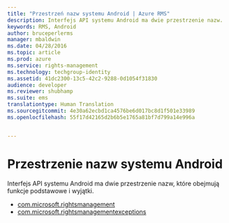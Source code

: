 ```yaml
---
title: "Przestrzeń nazw systemu Android | Azure RMS"
description: Interfejs API systemu Android ma dwie przestrzenie nazw.
keywords: RMS, Android
author: bruceperlerms
manager: mbaldwin
ms.date: 04/28/2016
ms.topic: article
ms.prod: azure
ms.service: rights-management
ms.technology: techgroup-identity
ms.assetid: 41dc2300-13c5-42c2-9288-0d1054f31830
audience: developer
ms.reviewer: shubhamp
ms.suite: ems
translationtype: Human Translation
ms.sourcegitcommit: 4e30a62ecbd1ca4576be6d017bc8d1f501e33989
ms.openlocfilehash: 55f17d42165d2b6b5e1765a81bf7d799a14e996a


---
```



# Przestrzenie nazw systemu Android

Interfejs API systemu Android ma dwie przestrzenie nazw, które obejmują funkcje podstawowe i wyjątki.

- [com.microsoft.rightsmanagement](/rights-management/sdk/4.2/api/android/com.microsoft.rightsmanagement)
- [com.microsoft.rightsmanagementexceptions](/rights-management/sdk/4.2/api/android/com.microsoft.rightsmanagement.exceptions)





<!--HONumber=Jun16_HO4-->


